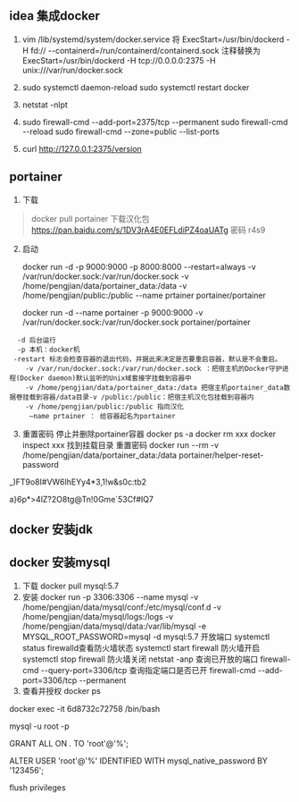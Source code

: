 ## idea 集成docker
1. vim /lib/systemd/system/docker.service
   将
   ExecStart=/usr/bin/dockerd -H fd:// --containerd=/run/containerd/containerd.sock
   注释替换为
   ExecStart=/usr/bin/dockerd -H tcp://0.0.0.0:2375 -H unix:///var/run/docker.sock
2. sudo systemctl daemon-reload
   sudo systemctl restart docker

3. netstat -nlpt
4. sudo firewall-cmd --add-port=2375/tcp --permanent
   sudo firewall-cmd --reload
   sudo firewall-cmd --zone=public --list-ports
5. curl http://127.0.0.1:2375/version




## portainer
1. 下载
>  docker pull portainer
> 下载汉化包 https://pan.baidu.com/s/1DV3rA4E0EFLdiPZ4oaUATg 密码 r4s9
2. 启动

   docker run -d -p 9000:9000 -p 8000:8000 --restart=always  -v /var/run/docker.sock:/var/run/docker.sock -v /home/pengjian/data/portainer_data:/data -v /home/pengjian/public:/public --name prtainer  portainer/portainer

   docker run -d --name portainer -p 9000:9000 -v /var/run/docker.sock:/var/run/docker.sock portainer/portainer
                                                       
```
  -d 后台运行
  -p 本机：docker机
 -restart 标志会检查容器的退出代码，并据此来决定是否要重启容器，默认是不会重启。
    -v /var/run/docker.sock:/var/run/docker.sock ：把宿主机的Docker守护进程(Docker daemon)默认监听的Unix域套接字挂载到容器中
    -v /home/pengjian/data/portainer_data:/data 把宿主机portainer_data数据卷挂载到容器/data目录-v /public:/public：把宿主机汉化包挂载到容器内
    -v /home/pengjian/public:/public 指向汉化
     –name prtainer ： 给容器起名为portainer
```

3. 重置密码
停止并删除portainer容器
docker ps -a 
docker rm xxx
docker inspect xxx 找到挂载目录
重置密码
docker run --rm -v /home/pengjian/data/portainer_data:/data portainer/helper-reset-password

_)FT9o8I#VW6lhEYy4*3,1!w&s0c:tb2


a}6p*>4lZ?2O8tg@Tn!0Gme`53Cf#IQ7
## docker 安装jdk





## docker 安装mysql
1. 下载
docker pull mysql:5.7
2. 安装
docker run -p 3306:3306 --name mysql -v /home/pengjian/data/mysql/conf:/etc/mysql/conf.d -v /home/pengjian/data/mysql/logs:/logs -v /home/pengjian/data/mysql/data:/var/lib/mysql -e MYSQL_ROOT_PASSWORD=mysql -d mysql:5.7
开放端口 
systemctl status firewalld查看防火墙状态
systemctl start firewall 防火墙开启
systemctl stop firewall 防火墙关闭
netstat -anp 查询已开放的端口
firewall-cmd --query-port=3306/tcp 查询指定端口是否已开
firewall-cmd --add-port=3306/tcp --permanent
4. 查看并授权 
docker ps 

docker exec -it 6d8732c72758 /bin/bash

mysql -u root -p


GRANT ALL ON *.* TO 'root'@'%';

ALTER USER 'root'@'%' IDENTIFIED WITH mysql_native_password BY '123456';

flush privileges


